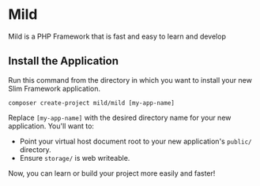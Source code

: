 # Mild
Mild is a PHP Framework that is fast and easy to learn and develop

## Install the Application

Run this command from the directory in which you want to install your new Slim Framework application.

    composer create-project mild/mild [my-app-name]

Replace `[my-app-name]` with the desired directory name for your new application. You'll want to:

* Point your virtual host document root to your new application's `public/` directory.
* Ensure `storage/` is web writeable.

Now, you can learn or build your project more easily and faster!